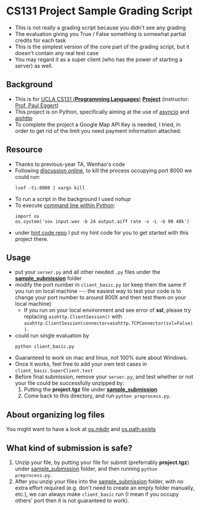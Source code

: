 # CS131 Project Sample Grading Script
* This is not really a grading script because you didn't see any grading
* The evaluation giving you True / False something is somewhat partial credits for each task
* This is the simplest version of the core part of the grading script, but it doesn't contain any real test case
* You may regard it as a super client (who has the power of starting a server) as well.

## Background
- This is for [UCLA CS131 (**Programming Languages**)](http://web.cs.ucla.edu/classes/winter20/cs131/index.html) [**Project**](http://web.cs.ucla.edu/classes/winter20/cs131/hw/pr.html) (instructor: [Prof. Paul Eggert](http://web.cs.ucla.edu/classes/winter20/cs131/mail-eggert.html))
- This project is on Python, specifically aiming at the use of [asyncio](https://docs.python.org/3/library/asyncio.html) and [aiohttp](https://aiohttp.readthedocs.io/en/stable/)
- To complete the project a Google Map API Key is needed, I tried, in order to get rid of the limit you need payment information attached.

## Resource
- Thanks to previous-year TA, Wenhao's code
- Following [discussion online](https://stackoverflow.com/questions/3855127/find-and-kill-process-locking-port-3000-on-mac), to kill the process occupying port 8000 we could run: 
    ```shell
    lsof -ti:8000 | xargs kill
    ```
- To run a script in the background I used *nohup*
- To execute [command line within Python](https://stackoverflow.com/questions/450285/executing-command-line-programs-from-within-python):
    ```shell
    import os
    os.system('sox input.wav -b 24 output.aiff rate -v -L -b 90 48k')
    ```
- under [hint code repo](https://github.com/CS131-TA-team/UCLA_CS131_CodeHelp/tree/master/Python) I put my hint code for you to get started with this project there.

## Usage
* put your ```server.py``` and all other needed ```.py``` files under the [**sample_submission**](./sample_submission) folder
* modify the port number in ```client_basic.py``` (or keep them the same if you run on local machine --- the easiest way to test your code is to change your port number to around 800X and then test them on your local machine)
    * If you run on your local environment and see error of **ssl**, please try replacing ```aiohttp.ClientSession()``` with ```aiohttp.ClientSession(connector=aiohttp.TCPConnector(ssl=False))```.
* could run single evaluation by
    ```shell
    python client_basic.py
    ```
* Guaranteed to work on mac and linux, not 100% sure about Windows.
* Once it works, feel free to add your own test cases in ```client_basic.SuperClient.test```
* Before final submission, remove your ```server.py```, and test whether or not your file could be successfully unzipped by:
    1. Putting the **project.tgz** file under [**sample_submission**](./sample_submission)
    2. Come back to this directory, and run ```python preprocess.py```.

## About organizing log files
You might want to have a look at [os.mkdir](https://www.tutorialspoint.com/python/os_mkdir.htm) and [os.path.exists](https://www.geeksforgeeks.org/python-os-path-exists-method/)

## What kind of submission is safe?
1. Unzip your file, by putting your file for submit (preferrably **project.tgz**) under [sample_submission](./sample_submission) folder, and then running ```python preprocess.py```.
2. After you unzip your files into the [sample_submission](./sample_submission) folder, with no extra effort required (e.g. don't need to create an empty folder manually, etc.), we can always make ```client_basic``` run (I mean if you occupy others' port then it is not guaranteed to work).

